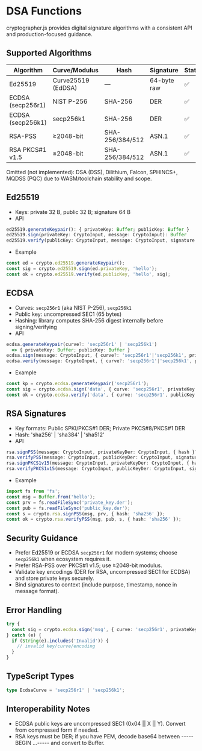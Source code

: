 # DSA Functions

cryptographer.js provides digital signature algorithms with a consistent API and production-focused guidance.

## Supported Algorithms

| Algorithm | Curve/Modulus | Hash | Signature | Status | Notes |
|----------|----------------|------|-----------|--------|-------|
| Ed25519 | Curve25519 (EdDSA) | — | 64-byte raw | ✅ | Modern, fast, safe defaults |
| ECDSA (secp256r1) | NIST P-256 | SHA-256 | DER | ✅ | Compliance-friendly |
| ECDSA (secp256k1) | secp256k1 | SHA-256 | DER | ✅ | Bitcoin/crypto ecosystems |
| RSA-PSS | ≥2048-bit | SHA-256/384/512 | ASN.1 | ✅ | Prefer over PKCS#1 v1.5 |
| RSA PKCS#1 v1.5 | ≥2048-bit | SHA-256/384/512 | ASN.1 | ✅ | Legacy compatibility |

Omitted (not implemented): DSA (DSS), Dilithium, Falcon, SPHINCS+, MQDSS (PQC) due to WASM/toolchain stability and scope.

## Ed25519

- Keys: private 32 B, public 32 B; signature 64 B
- API
```ts
ed25519.generateKeypair(): { privateKey: Buffer; publicKey: Buffer }
ed25519.sign(privateKey: CryptoInput, message: CryptoInput): Buffer
ed25519.verify(publicKey: CryptoInput, message: CryptoInput, signature: CryptoInput): boolean
```
- Example
```ts
const ed = crypto.ed25519.generateKeypair();
const sig = crypto.ed25519.sign(ed.privateKey, 'hello');
const ok = crypto.ed25519.verify(ed.publicKey, 'hello', sig);
```

## ECDSA

- Curves: `secp256r1` (aka NIST P-256), `secp256k1`
- Public key: uncompressed SEC1 (65 bytes)
- Hashing: library computes SHA-256 digest internally before signing/verifying
- API
```ts
ecdsa.generateKeypair(curve?: 'secp256r1' | 'secp256k1')
  => { privateKey: Buffer; publicKey: Buffer }
ecdsa.sign(message: CryptoInput, { curve?: 'secp256r1'|'secp256k1', privateKey: CryptoInput, hash?: 'sha256' }): Buffer // DER
ecdsa.verify(message: CryptoInput, { curve?: 'secp256r1'|'secp256k1', publicKey: CryptoInput, signature: CryptoInput, hash?: 'sha256' }): boolean
```
- Example
```ts
const kp = crypto.ecdsa.generateKeypair('secp256r1');
const sig = crypto.ecdsa.sign('data', { curve: 'secp256r1', privateKey: kp.privateKey });
const ok = crypto.ecdsa.verify('data', { curve: 'secp256r1', publicKey: kp.publicKey, signature: sig });
```

## RSA Signatures

- Key formats: Public SPKI/PKCS#1 DER; Private PKCS#8/PKCS#1 DER
- Hash: 'sha256' | 'sha384' | 'sha512'
- API
```ts
rsa.signPSS(message: CryptoInput, privateKeyDer: CryptoInput, { hash }?): Buffer
rsa.verifyPSS(message: CryptoInput, publicKeyDer: CryptoInput, signature: CryptoInput, { hash }?): boolean
rsa.signPKCS1v15(message: CryptoInput, privateKeyDer: CryptoInput, { hash }?): Buffer
rsa.verifyPKCS1v15(message: CryptoInput, publicKeyDer: CryptoInput, signature: CryptoInput, { hash }?): boolean
```
- Example
```ts
import fs from 'fs';
const msg = Buffer.from('hello');
const prv = fs.readFileSync('private_key.der');
const pub = fs.readFileSync('public_key.der');
const s = crypto.rsa.signPSS(msg, prv, { hash: 'sha256' });
const ok = crypto.rsa.verifyPSS(msg, pub, s, { hash: 'sha256' });
```

## Security Guidance
- Prefer Ed25519 or ECDSA `secp256r1` for modern systems; choose `secp256k1` when ecosystem requires it.
- Prefer RSA-PSS over PKCS#1 v1.5; use ≥2048-bit modulus.
- Validate key encodings (DER for RSA, uncompressed SEC1 for ECDSA) and store private keys securely.
- Bind signatures to context (include purpose, timestamp, nonce in message format).

## Error Handling
```ts
try {
  const sig = crypto.ecdsa.sign('msg', { curve: 'secp256r1', privateKey });
} catch (e) {
  if (String(e).includes('Invalid')) {
    // invalid key/curve/encoding
  }
}
```

## TypeScript Types
```ts
type EcdsaCurve = 'secp256r1' | 'secp256k1';
```

## Interoperability Notes
- ECDSA public keys are uncompressed SEC1 (0x04 || X || Y). Convert from compressed form if needed.
- RSA keys must be DER; if you have PEM, decode base64 between -----BEGIN ...----- and convert to Buffer.
